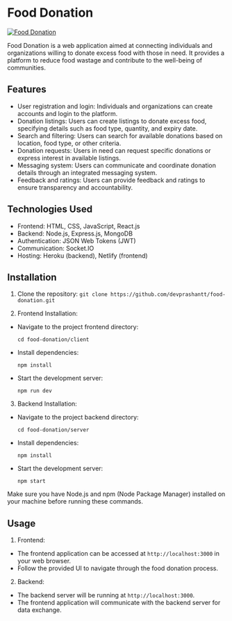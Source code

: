 # Food Donation

[![Food Donation](https://img.youtube.com/vi/uiFmoIfHRp8/0.jpg)](https://www.youtube.com/watch?v=uiFmoIfHRp8)

Food Donation is a web application aimed at connecting individuals and organizations willing to donate excess food with those in need. It provides a platform to reduce food wastage and contribute to the well-being of communities.

## Features

- User registration and login: Individuals and organizations can create accounts and login to the platform.
- Donation listings: Users can create listings to donate excess food, specifying details such as food type, quantity, and expiry date.
- Search and filtering: Users can search for available donations based on location, food type, or other criteria.
- Donation requests: Users in need can request specific donations or express interest in available listings.
- Messaging system: Users can communicate and coordinate donation details through an integrated messaging system.
- Feedback and ratings: Users can provide feedback and ratings to ensure transparency and accountability.

## Technologies Used

- Frontend: HTML, CSS, JavaScript, React.js
- Backend: Node.js, Express.js, MongoDB
- Authentication: JSON Web Tokens (JWT)
- Communication: Socket.IO
- Hosting: Heroku (backend), Netlify (frontend)

## Installation

1. Clone the repository: `git clone https://github.com/devprashantt/food-donation.git`

2. Frontend Installation:
- Navigate to the project frontend directory:
  ```
  cd food-donation/client
  ```
- Install dependencies:
  ```
  npm install
  ```
- Start the development server:
  ```
  npm run dev
  ```

3. Backend Installation:
- Navigate to the project backend directory:
  ```
  cd food-donation/server
  ```
- Install dependencies:
  ```
  npm install
  ```
- Start the development server:
  ```
  npm start
  ```

Make sure you have Node.js and npm (Node Package Manager) installed on your machine before running these commands.

## Usage

1. Frontend:
- The frontend application can be accessed at `http://localhost:3000` in your web browser.
- Follow the provided UI to navigate through the food donation process.

2. Backend:
- The backend server will be running at `http://localhost:3000`.
- The frontend application will communicate with the backend server for data exchange.

